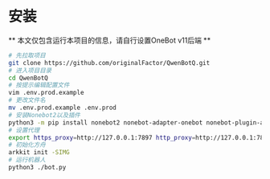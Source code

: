 <!--
 Copyright (C) 2024 originalFactor
 
 This file is part of QwenBotQ.
 
 QwenBotQ is free software: you can redistribute it and/or modify
 it under the terms of the GNU General Public License as published by
 the Free Software Foundation, either version 3 of the License, or
 (at your option) any later version.
 
 QwenBotQ is distributed in the hope that it will be useful,
 but WITHOUT ANY WARRANTY; without even the implied warranty of
 MERCHANTABILITY or FITNESS FOR A PARTICULAR PURPOSE.  See the
 GNU General Public License for more details.
 
 You should have received a copy of the GNU General Public License
 along with QwenBotQ.  If not, see <https://www.gnu.org/licenses/>.
-->

# 安装

** 本文仅包含运行本项目的信息，请自行设置OneBot v11后端 **

```sh
# 先拉取项目
git clone https://github.com/originalFactor/QwenBotQ.git
# 进入项目目录
cd QwenBotQ
# 按提示编辑配置文件
vim .env.prod.example
# 更改文件名
mv .env.prod.example .env.prod
# 安装Nonebot2以及插件
python3 -m pip install nonebot2 nonebot-adapter-onebot nonebot-plugin-arkgacha nonebot-plugin-wordcloud nonebot-plugin-memes
# 设置代理
export https_proxy=http://127.0.0.1:7897 http_proxy=http://127.0.0.1:7897 all_proxy=socks5://127.0.0.1:7897
# 初始化方舟
arkkit init -SIMG
# 运行机器人
python3 ./bot.py
```
